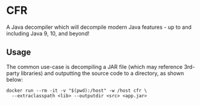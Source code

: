 # CFR

A Java decompiler which will decompile modern Java features - up to and
including Java 9, 10, and beyond!

## Usage

The common use-case is decompiling a JAR file (which may reference 3rd-party
libraries) and outputting the source code to a directory, as shown below:

```
docker run --rm -it -v "$(pwd):/host" -w /host cfr \
  --extraclasspath <lib> --outputdir <src> <app.jar>
```

